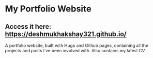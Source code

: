 # My Portfolio Website

## Access it here: https://deshmukhakshay321.github.io/

A portfolio website, built with Hugo and Github pages, containing all the projects and posts I've been involved with. Also contains my latest CV.

